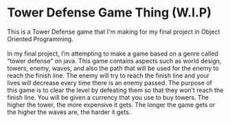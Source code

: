 <h1>Tower Defense Game Thing (W.I.P)</h1>
<body>
  This is a Tower Defense game that I'm making for my final project in Object Oriented Programming.<br>
<br>
In my final project, I’m attempting to make a game based on a genre called “tower defense” on java. This game contains aspects such as world design, towers, enemy, waves, and also the path that will be used for the enemy to reach the finish line. The enemy will try to reach the finish line and your lives will decrease every time there is an enemy passed. The purpose of this game is to clear the level by defeating them so that they won’t reach the finish line. You will be given a currency that you use to buy towers. The higher the tower, the more expensive it gets. The longer the game gets or the higher the waves are, the harder it gets.
